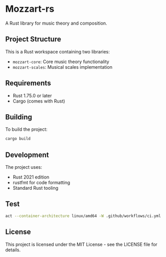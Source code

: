 # Mozzart-rs

A Rust library for music theory and composition.

## Project Structure

This is a Rust workspace containing two libraries:

- `mozzart-core`: Core music theory functionality
- `mozzart-scales`: Musical scales implementation

## Requirements

- Rust 1.75.0 or later
- Cargo (comes with Rust)

## Building

To build the project:

```bash
cargo build
```

## Development

The project uses:
- Rust 2021 edition
- rustfmt for code formatting
- Standard Rust tooling

## Test

```bash
act --container-architecture linux/amd64 -W .github/workflows/ci.yml
```

## License

This project is licensed under the MIT License - see the LICENSE file for details. 